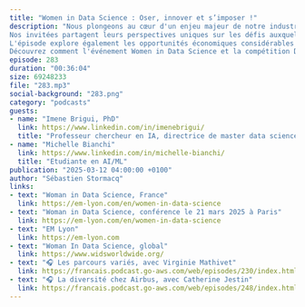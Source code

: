 ```yaml
---
title: "Women in Data Science : Oser, innover et s’imposer !"
description: "Nous plongeons au cœur d'un enjeu majeur de notre industrie : la diversité et l'inclusion dans le domaine de la data science. Rejoignez-nous pour une conversation inspirante avec Imène et Michelle, deux expertes engagées dans l'initiative Women in Data Science, qui vise à atteindre 30% de représentation féminine d'ici 2030.
Nos invitées partagent leurs perspectives uniques sur les défis auxquels les femmes sont confrontées dans ce secteur en constante évolution, de la sous-représentation dans la recherche (seulement 30% de femmes chercheuses) aux barrières psychologiques comme le syndrome de l'imposteur. Elles mettent en lumière la richesse des parcours atypiques et l'importance cruciale de l'hybridation des compétences pour stimuler l'innovation.
L'épisode explore également les opportunités économiques considérables qu'offre la data science et l'urgence de former les professionnels à l'utilisation de l'IA. Le mentorat et les modèles inspirants sont présentés comme des leviers essentiels pour encourager les jeunes femmes à s'engager dans ce domaine et à dépasser l'autocensure.
Découvrez comment l'événement Women in Data Science et la compétition Datathon créent des espaces d'échange, de formation et d'inspiration pour les femmes technologistes. Une discussion riche et nécessaire sur l'avenir de la tech, où diversité rime avec créativité et performance."
episode: 283
duration: "00:36:04"
size: 69248233
file: "283.mp3"
social-background: "283.png"
category: "podcasts"
guests: 
- name: "Imene Brigui, PhD"
  link: https://www.linkedin.com/in/imenebrigui/
  title: "Professeur chercheur en IA, directrice de master data science "
- name: "Michelle Bianchi"
  link: https://www.linkedin.com/in/michelle-bianchi/
  title: "Etudiante en AI/ML"
publication: "2025-03-12 04:00:00 +0100"
author: "Sébastien Stormacq"
links:
- text: "Woman in Data Science, France"
  link: https://em-lyon.com/en/women-in-data-science
- text: "Woman in Data Science, conférence le 21 mars 2025 à Paris"
  link: https://em-lyon.com/en/women-in-data-science
- text: "EM Lyon"
  link: https://em-lyon.com
- text: "Woman In Data Science, global"
  link: https://www.widsworldwide.org/
- text: "🎧 Les parcours variés, avec Virginie Mathivet"
  link: https://francais.podcast.go-aws.com/web/episodes/230/index.html
- text: "🎧 La diversité chez Airbus, avec Catherine Jestin"
  link: https://francais.podcast.go-aws.com/web/episodes/248/index.html
---
```

